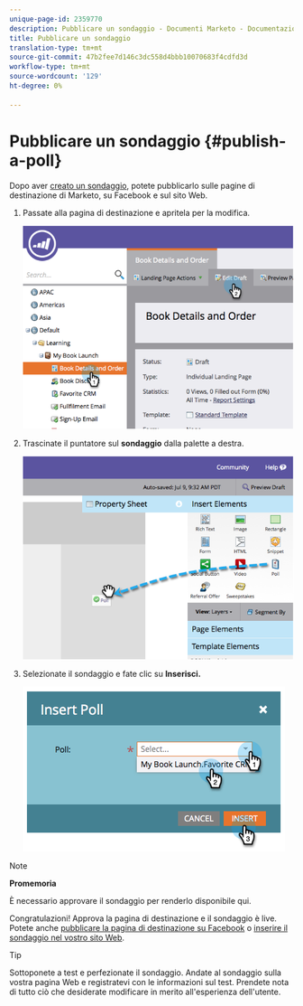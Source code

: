 ```yaml
---
unique-page-id: 2359770
description: Pubblicare un sondaggio - Documenti Marketo - Documentazione del prodotto
title: Pubblicare un sondaggio
translation-type: tm+mt
source-git-commit: 47b2fee7d146c3dc558d4bbb10070683f4cdfd3d
workflow-type: tm+mt
source-wordcount: '129'
ht-degree: 0%

---
```



# Pubblicare un sondaggio {#publish-a-poll}

Dopo aver [creato un sondaggio](create-a-poll.md), potete pubblicarlo sulle pagine di destinazione di Marketo, su Facebook e sul sito Web.

1. Passate alla pagina di destinazione e apritela per la modifica.

   ![](assets/image2014-9-19-10-3a45-3a23.png)

1. Trascinate il puntatore sul **sondaggio** dalla palette a destra.

   ![](assets/image2014-9-19-10-3a45-3a50.png)

1. Selezionate il sondaggio e fate clic su **Inserisci.**

   ![](assets/image2014-9-19-10-3a45-3a58.png)

>[!NOTE]
>
>**Promemoria**
>
>È necessario approvare il sondaggio per renderlo disponibile qui.

Congratulazioni! Approva la pagina di destinazione e il sondaggio è live. Potete anche [pubblicare la pagina di destinazione su Facebook](../../../../product-docs/demand-generation/facebook/publish-landing-pages-to-facebook.md) o [inserire il sondaggio nel vostro sito Web](../../../../product-docs/demand-generation/social/social-functions/deploy-social-on-your-website.md).

>[!TIP]
>
>Sottoponete a test e perfezionate il sondaggio. Andate al sondaggio sulla vostra pagina Web e registratevi con le informazioni sul test. Prendete nota di tutto ciò che desiderate modificare in merito all&#39;esperienza dell&#39;utente.

